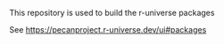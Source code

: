 This repository is used to build the r-universe packages

See https://pecanproject.r-universe.dev/ui#packages
